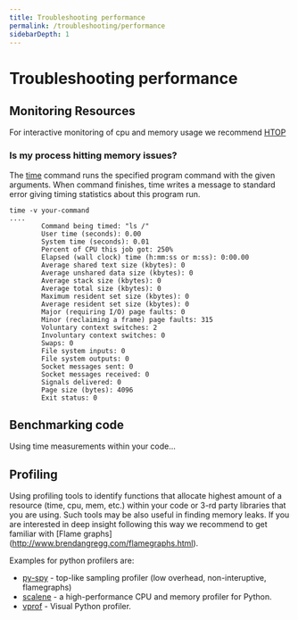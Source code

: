 ```yaml
---
title: Troubleshooting performance
permalink: /troubleshooting/performance
sidebarDepth: 1
---
```


# Troubleshooting performance

## Monitoring Resources

For interactive monitoring of cpu and memory usage we recommend
[HTOP](https://docs.hdc.ntnu.no/working-in-your-lab/technical-tools/htop/)

### Is my process hitting memory issues?

The [time](http://man7.org/linux/man-pages/man1/time.1.html) command
runs the specified program command with the given arguments.
When command finishes, time writes a message to standard
error giving timing statistics about this program run.

```
time -v your-command
....
        Command being timed: "ls /"
        User time (seconds): 0.00
        System time (seconds): 0.01
        Percent of CPU this job got: 250%
        Elapsed (wall clock) time (h:mm:ss or m:ss): 0:00.00
        Average shared text size (kbytes): 0
        Average unshared data size (kbytes): 0
        Average stack size (kbytes): 0
        Average total size (kbytes): 0
        Maximum resident set size (kbytes): 0
        Average resident set size (kbytes): 0
        Major (requiring I/O) page faults: 0
        Minor (reclaiming a frame) page faults: 315
        Voluntary context switches: 2
        Involuntary context switches: 0
        Swaps: 0
        File system inputs: 0
        File system outputs: 0
        Socket messages sent: 0
        Socket messages received: 0
        Signals delivered: 0
        Page size (bytes): 4096
        Exit status: 0
```

## Benchmarking code

Using time measurements within your code...

## Profiling

Using profiling tools to identify functions that allocate highest amount of
a resource (time, cpu, mem, etc.) within your code or 3-rd party libraries
that you are using. Such tools may be also useful in finding memory leaks.
If you are interested in deep insight following this way we recommend
to get familiar with [Flame graphs] (http://www.brendangregg.com/flamegraphs.html).

Examples for python profilers are:
- [py-spy](https://github.com/benfred/py-spy) - top-like sampling profiler (low overhead, non-interuptive, flamegraphs)
- [scalene](https://github.com/emeryberger/scalene) -  a high-performance CPU and memory profiler for Python.
- [vprof](https://github.com/nvdv/vprof) - Visual Python profiler.
